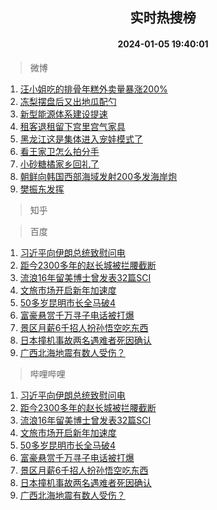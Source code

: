 <div align="center"><h2>实时热搜榜</h2><h4>2024-01-05 19:40:01</h4></div>

> 微博  

1. [汪小姐吃的排骨年糕外卖量暴涨200%](https://s.weibo.com/weibo?q=%23%E6%B1%AA%E5%B0%8F%E5%A7%90%E5%90%83%E7%9A%84%E6%8E%92%E9%AA%A8%E5%B9%B4%E7%B3%95%E5%A4%96%E5%8D%96%E9%87%8F%E6%9A%B4%E6%B6%A8200%25%23&t=31&band_rank=1&Refer=top)<br />
2. [冻梨摆盘后又出地瓜配勺](https://s.weibo.com/weibo?q=%23%E5%86%BB%E6%A2%A8%E6%91%86%E7%9B%98%E5%90%8E%E5%8F%88%E5%87%BA%E5%9C%B0%E7%93%9C%E9%85%8D%E5%8B%BA%23&t=31&band_rank=2&Refer=top)<br />
3. [新型能源体系建设提速](https://s.weibo.com/weibo?q=%23%E6%96%B0%E5%9E%8B%E8%83%BD%E6%BA%90%E4%BD%93%E7%B3%BB%E5%BB%BA%E8%AE%BE%E6%8F%90%E9%80%9F%23&t=31&band_rank=3&Refer=top)<br />
4. [租客退租留下宫里宫气家具](https://s.weibo.com/weibo?q=%23%E7%A7%9F%E5%AE%A2%E9%80%80%E7%A7%9F%E7%95%99%E4%B8%8B%E5%AE%AB%E9%87%8C%E5%AE%AB%E6%B0%94%E5%AE%B6%E5%85%B7%23&t=31&band_rank=4&Refer=top)<br />
5. [黑龙江这是集体进入宠娃模式了](https://s.weibo.com/weibo?q=%23%E9%BB%91%E9%BE%99%E6%B1%9F%E8%BF%99%E6%98%AF%E9%9B%86%E4%BD%93%E8%BF%9B%E5%85%A5%E5%AE%A0%E5%A8%83%E6%A8%A1%E5%BC%8F%E4%BA%86%23&t=31&band_rank=5&Refer=top)<br />
6. [看王家卫怎么拍分手](https://s.weibo.com/weibo?q=%E7%9C%8B%E7%8E%8B%E5%AE%B6%E5%8D%AB%E6%80%8E%E4%B9%88%E6%8B%8D%E5%88%86%E6%89%8B&t=31&band_rank=6&Refer=top)<br />
7. [小砂糖橘家乡回礼了](https://s.weibo.com/weibo?q=%23%E5%B0%8F%E7%A0%82%E7%B3%96%E6%A9%98%E5%AE%B6%E4%B9%A1%E5%9B%9E%E7%A4%BC%E4%BA%86%23&t=31&band_rank=7&Refer=top)<br />
8. [朝鲜向韩国西部海域发射200多发海岸炮](https://s.weibo.com/weibo?q=%23%E6%9C%9D%E9%B2%9C%E5%90%91%E9%9F%A9%E5%9B%BD%E8%A5%BF%E9%83%A8%E6%B5%B7%E5%9F%9F%E5%8F%91%E5%B0%84200%E5%A4%9A%E5%8F%91%E6%B5%B7%E5%B2%B8%E7%82%AE%23&t=31&band_rank=8&Refer=top)<br />
9. [樊振东发挥](https://s.weibo.com/weibo?q=%E6%A8%8A%E6%8C%AF%E4%B8%9C%E5%8F%91%E6%8C%A5&t=31&band_rank=9&Refer=top)<br />

> 知乎  


> 百度  

1. [习近平向伊朗总统致慰问电](https://www.baidu.com/s?wd=%E4%B9%A0%E8%BF%91%E5%B9%B3%E5%90%91%E4%BC%8A%E6%9C%97%E6%80%BB%E7%BB%9F%E8%87%B4%E6%85%B0%E9%97%AE%E7%94%B5&sa=fyb_news&rsv_dl=fyb_news)<br />
2. [距今2300多年的赵长城被拦腰截断](https://www.baidu.com/s?wd=%E8%B7%9D%E4%BB%8A2300%E5%A4%9A%E5%B9%B4%E7%9A%84%E8%B5%B5%E9%95%BF%E5%9F%8E%E8%A2%AB%E6%8B%A6%E8%85%B0%E6%88%AA%E6%96%AD&sa=fyb_news&rsv_dl=fyb_news)<br />
3. [流浪16年留美博士曾发表32篇SCI](https://www.baidu.com/s?wd=%E6%B5%81%E6%B5%AA16%E5%B9%B4%E7%95%99%E7%BE%8E%E5%8D%9A%E5%A3%AB%E6%9B%BE%E5%8F%91%E8%A1%A832%E7%AF%87SCI&sa=fyb_news&rsv_dl=fyb_news)<br />
4. [文旅市场开启新年加速度](https://www.baidu.com/s?wd=%E6%96%87%E6%97%85%E5%B8%82%E5%9C%BA%E5%BC%80%E5%90%AF%E6%96%B0%E5%B9%B4%E5%8A%A0%E9%80%9F%E5%BA%A6&sa=fyb_news&rsv_dl=fyb_news)<br />
5. [50多岁昆明市长全马破4](https://www.baidu.com/s?wd=50%E5%A4%9A%E5%B2%81%E6%98%86%E6%98%8E%E5%B8%82%E9%95%BF%E5%85%A8%E9%A9%AC%E7%A0%B44&sa=fyb_news&rsv_dl=fyb_news)<br />
6. [富豪悬赏千万寻子电话被打爆](https://www.baidu.com/s?wd=%E5%AF%8C%E8%B1%AA%E6%82%AC%E8%B5%8F%E5%8D%83%E4%B8%87%E5%AF%BB%E5%AD%90%E7%94%B5%E8%AF%9D%E8%A2%AB%E6%89%93%E7%88%86&sa=fyb_news&rsv_dl=fyb_news)<br />
7. [景区月薪6千招人扮孙悟空吃东西](https://www.baidu.com/s?wd=%E6%99%AF%E5%8C%BA%E6%9C%88%E8%96%AA6%E5%8D%83%E6%8B%9B%E4%BA%BA%E6%89%AE%E5%AD%99%E6%82%9F%E7%A9%BA%E5%90%83%E4%B8%9C%E8%A5%BF&sa=fyb_news&rsv_dl=fyb_news)<br />
8. [日本撞机事故两名遇难者死因确认](https://www.baidu.com/s?wd=%E6%97%A5%E6%9C%AC%E6%92%9E%E6%9C%BA%E4%BA%8B%E6%95%85%E4%B8%A4%E5%90%8D%E9%81%87%E9%9A%BE%E8%80%85%E6%AD%BB%E5%9B%A0%E7%A1%AE%E8%AE%A4&sa=fyb_news&rsv_dl=fyb_news)<br />
9. [广西北海地震有数人受伤？](https://www.baidu.com/s?wd=%E5%B9%BF%E8%A5%BF%E5%8C%97%E6%B5%B7%E5%9C%B0%E9%9C%87%E6%9C%89%E6%95%B0%E4%BA%BA%E5%8F%97%E4%BC%A4%EF%BC%9F&sa=fyb_news&rsv_dl=fyb_news)<br />

> 哔哩哔哩  

1. [习近平向伊朗总统致慰问电](https://www.baidu.com/s?wd=%E4%B9%A0%E8%BF%91%E5%B9%B3%E5%90%91%E4%BC%8A%E6%9C%97%E6%80%BB%E7%BB%9F%E8%87%B4%E6%85%B0%E9%97%AE%E7%94%B5&sa=fyb_news&rsv_dl=fyb_news)<br />
2. [距今2300多年的赵长城被拦腰截断](https://www.baidu.com/s?wd=%E8%B7%9D%E4%BB%8A2300%E5%A4%9A%E5%B9%B4%E7%9A%84%E8%B5%B5%E9%95%BF%E5%9F%8E%E8%A2%AB%E6%8B%A6%E8%85%B0%E6%88%AA%E6%96%AD&sa=fyb_news&rsv_dl=fyb_news)<br />
3. [流浪16年留美博士曾发表32篇SCI](https://www.baidu.com/s?wd=%E6%B5%81%E6%B5%AA16%E5%B9%B4%E7%95%99%E7%BE%8E%E5%8D%9A%E5%A3%AB%E6%9B%BE%E5%8F%91%E8%A1%A832%E7%AF%87SCI&sa=fyb_news&rsv_dl=fyb_news)<br />
4. [文旅市场开启新年加速度](https://www.baidu.com/s?wd=%E6%96%87%E6%97%85%E5%B8%82%E5%9C%BA%E5%BC%80%E5%90%AF%E6%96%B0%E5%B9%B4%E5%8A%A0%E9%80%9F%E5%BA%A6&sa=fyb_news&rsv_dl=fyb_news)<br />
5. [50多岁昆明市长全马破4](https://www.baidu.com/s?wd=50%E5%A4%9A%E5%B2%81%E6%98%86%E6%98%8E%E5%B8%82%E9%95%BF%E5%85%A8%E9%A9%AC%E7%A0%B44&sa=fyb_news&rsv_dl=fyb_news)<br />
6. [富豪悬赏千万寻子电话被打爆](https://www.baidu.com/s?wd=%E5%AF%8C%E8%B1%AA%E6%82%AC%E8%B5%8F%E5%8D%83%E4%B8%87%E5%AF%BB%E5%AD%90%E7%94%B5%E8%AF%9D%E8%A2%AB%E6%89%93%E7%88%86&sa=fyb_news&rsv_dl=fyb_news)<br />
7. [景区月薪6千招人扮孙悟空吃东西](https://www.baidu.com/s?wd=%E6%99%AF%E5%8C%BA%E6%9C%88%E8%96%AA6%E5%8D%83%E6%8B%9B%E4%BA%BA%E6%89%AE%E5%AD%99%E6%82%9F%E7%A9%BA%E5%90%83%E4%B8%9C%E8%A5%BF&sa=fyb_news&rsv_dl=fyb_news)<br />
8. [日本撞机事故两名遇难者死因确认](https://www.baidu.com/s?wd=%E6%97%A5%E6%9C%AC%E6%92%9E%E6%9C%BA%E4%BA%8B%E6%95%85%E4%B8%A4%E5%90%8D%E9%81%87%E9%9A%BE%E8%80%85%E6%AD%BB%E5%9B%A0%E7%A1%AE%E8%AE%A4&sa=fyb_news&rsv_dl=fyb_news)<br />
9. [广西北海地震有数人受伤？](https://www.baidu.com/s?wd=%E5%B9%BF%E8%A5%BF%E5%8C%97%E6%B5%B7%E5%9C%B0%E9%9C%87%E6%9C%89%E6%95%B0%E4%BA%BA%E5%8F%97%E4%BC%A4%EF%BC%9F&sa=fyb_news&rsv_dl=fyb_news)<br />
